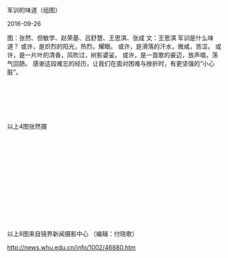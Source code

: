 军训的味道（组图）

2016-09-26

图：张然、但敏学、赵荣基、吕舒慧、王思淇、张成
文：王思淇
军训是什么味道？
或许，是炽烈的阳光，热烈，耀眼。
或许，是滑落的汗水，微咸，苦涩。
或许，是一片叶的清香，风吹过，树影婆娑。
或许，是一首歌的豪迈，放声唱，荡气回肠。
感谢这段难忘的经历，让我们在面对困难与挫折时，有更坚强的“小心脏”。
 


 


 


 


以上4图张然摄
 


 


 


 


 


 


 


 


以上8图来自镜界新闻摄影中心
（编辑：付晓歌）

http://news.whu.edu.cn/info/1002/46880.htm